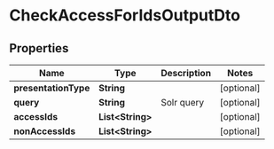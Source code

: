 

# CheckAccessForIdsOutputDto

## Properties

Name | Type | Description | Notes
------------ | ------------- | ------------- | -------------
**presentationType** | **String** |  |  [optional]
**query** | **String** | Solr query |  [optional]
**accessIds** | **List&lt;String&gt;** |  |  [optional]
**nonAccessIds** | **List&lt;String&gt;** |  |  [optional]



